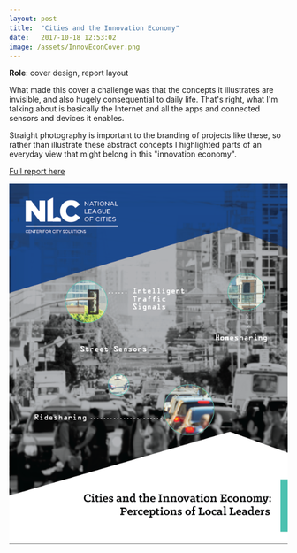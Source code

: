 ```yaml
---
layout: post
title:  "Cities and the Innovation Economy"
date:   2017-10-18 12:53:02
image: /assets/InnovEconCover.png
---
```


**Role**: cover design, report layout

What made this cover a challenge was that the concepts it illustrates are invisible, and also hugely consequential to daily life. That's right, what I'm talking about is basically the Internet and all the apps and connected sensors and devices it enables.

Straight photography is important to the branding of projects like these, so rather than illustrate these abstract concepts I highlighted parts of an everyday view that might belong in this "innovation economy".

[Full report here]((http://www.nlc.org/resource/cities-and-innovation-economy-perceptions-of-local-leaders))

[![Cities and the Innovation Economy](/assets/InnovEconCover.png)](http://www.nlc.org/resource/cities-and-innovation-economy-perceptions-of-local-leaders)
